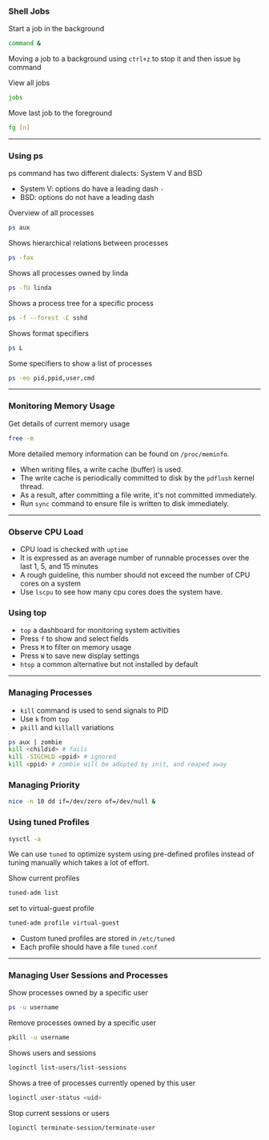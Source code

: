 
### Shell Jobs

Start a job in the background

```sh
command &
```

Moving a job to a background using `ctrl+z` to stop it and then issue `bg` command

View all jobs
```sh
jobs
```

Move last job to the foreground
```sh
fg [n]
```

---

### Using ps

ps command has two different dialects: System V and BSD
- System V: options do have a leading dash `-`
- BSD: options do not have a leading dash

Overview of all processes
```sh
ps aux
```

Shows hierarchical relations between processes
```sh
ps -fax
```

Shows all processes owned by linda
```sh
ps -fU linda
```

Shows a process tree for a specific process
```sh
ps -f --forest -C sshd
```

Shows format specifiers
```sh
ps L
```

Some specifiers to show a list of processes
```sh
ps -eo pid,ppid,user,cmd
```

---

### Monitoring Memory Usage

Get details of current memory usage
```sh
free -m
```

More detailed memory information can be found on `/proc/meminfo`.

- When writing files, a write cache (buffer) is used.
- The write cache is periodically committed to disk by the `pdflush` kernel thread.
- As a result, after committing a file write, it's not committed immediately.
- Run `sync` command to ensure file is written to disk immediately.

---

### Observe CPU Load

- CPU load is checked with `uptime`
- It is expressed as an average number of runnable processes over the last 1, 5, and 15 minutes
- A rough guideline, this number should not exceed the number of CPU cores on a system
- Use `lscpu` to see how many cpu cores does the system have.

### Using top

- `top` a dashboard for monitoring system activities
- Press `f` to show and select fields
- Press `M` to filter on memory usage
- Press `W` to save new display settings
- `htop` a common alternative but not installed by default


---

### Managing Processes


- `kill` command is used to send signals to PID
- Use `k` from `top`
- `pkill` and `killall` variations

```sh
ps aux | zombie
kill <childid> # fails
kill -SIGCHLD <ppid> # ignored
kill <ppid> # zombie will be adopted by init, and reaped away
```

### Managing Priority

```sh
nice -n 10 dd if=/dev/zero of=/dev/null &
```

### Using tuned Profiles

```sh
sysctl -a
```

We can use `tuned` to optimize system using pre-defined profiles instead of tuning manually which takes a lot of effort.

Show current profiles
```sh
tuned-adm list
```

set to virtual-guest profile
```sh
tuned-adm profile virtual-guest
```

- Custom tuned profiles are stored in `/etc/tuned`
- Each profile should have a file `tuned.conf`

---

### Managing User Sessions and Processes

Show processes owned by a specific user
```sh
ps -u username
```

Remove processes owned by a specific user
```sh
pkill -u username
```

Shows users and sessions
```sh
loginctl list-users/list-sessions
```

Shows a tree of processes currently opened by this user
```sh
loginctl user-status <uid>
```

Stop current sessions or users
```sh
loginctl terminate-session/terminate-user
```

